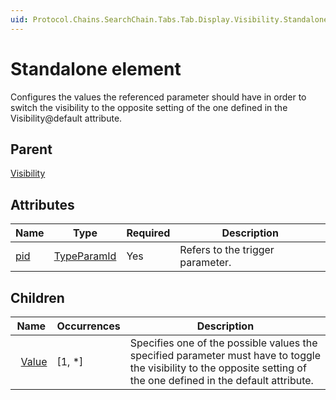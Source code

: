 ```yaml
---
uid: Protocol.Chains.SearchChain.Tabs.Tab.Display.Visibility.Standalone
---
```


# Standalone element

Configures the values the referenced parameter should have in order to switch the visibility to the opposite setting of the one defined in the Visibility@default attribute.

## Parent

[Visibility](xref:Protocol.Chains.SearchChain.Tabs.Tab.Display.Visibility)

## Attributes

|Name|Type|Required|Description|
|--- |--- |--- |--- |
|[pid](xref:Protocol.Chains.SearchChain.Tabs.Tab.Display.Visibility.Standalone-pid)|[TypeParamId](xref:Protocol-TypeParamId)|Yes|Refers to the trigger parameter.|

## Children

|Name|Occurrences|Description|
|--- |--- |--- |
|&nbsp;&nbsp;[Value](xref:Protocol.Chains.SearchChain.Tabs.Tab.Display.Visibility.Standalone.Value)|[1, *]|Specifies one of the possible values the specified parameter must have to toggle the visibility to the opposite setting of the one defined in the default attribute.|

